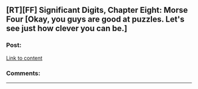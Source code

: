 ## [RT][FF] Significant Digits, Chapter Eight: Morse Four [Okay, you guys are good at puzzles. Let's see just how clever you can be.]

### Post:

[Link to content](http://www.anarchyishyperbole.com/2015/05/significant-digits-chapter-eight-morse.html)

### Comments:

---

